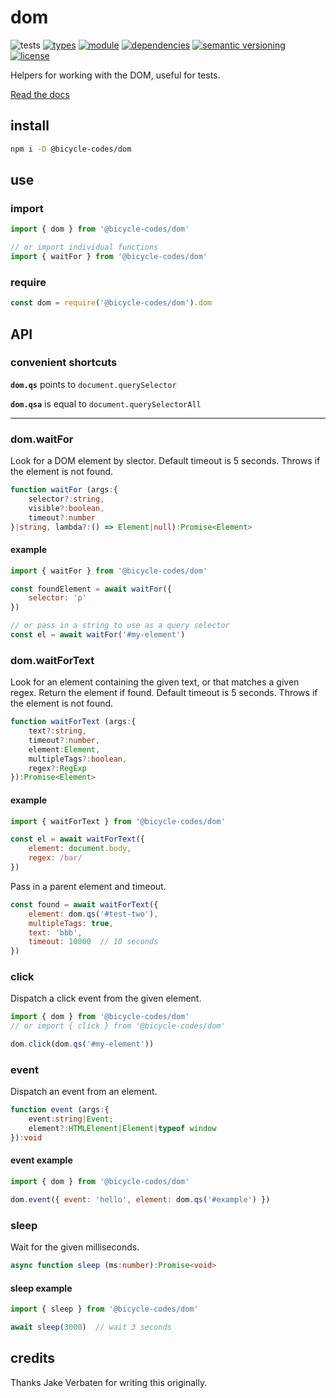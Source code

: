 # dom
![tests](https://github.com/bicycle-codes/dom/actions/workflows/nodejs.yml/badge.svg)
[![types](https://img.shields.io/npm/types/msgpackr?style=flat-square)](README.md)
[![module](https://img.shields.io/badge/module-ESM%2FCJS-blue?style=flat-square)](README.md)
[![dependencies](https://img.shields.io/badge/dependencies-zero-brightgreen.svg?style=flat-square)](package.json)
[![semantic versioning](https://img.shields.io/badge/semver-2.0.0-blue?logo=semver&style=flat-square)](https://semver.org/)
[![license](https://img.shields.io/badge/license-MIT-brightgreen.svg?style=flat-square)](LICENSE)

Helpers for working with the DOM, useful for tests.

[Read the docs](https://bicycle-codes.github.io/dom/)

## install
```sh
npm i -D @bicycle-codes/dom
```

## use

### import
```js
import { dom } from '@bicycle-codes/dom'

// or import individual functions
import { waitFor } from '@bicycle-codes/dom'
```

### require
```js
const dom = require('@bicycle-codes/dom').dom
```

## API

### convenient shortcuts

__`dom.qs`__ points to `document.querySelector`

__`dom.qsa`__ is equal to `document.querySelectorAll`

-------

### dom.waitFor
Look for a DOM element by slector. Default timeout is 5 seconds. Throws if the element is not found.

```ts
function waitFor (args:{
    selector?:string,
    visible?:boolean,
    timeout?:number
}|string, lambda?:() => Element|null):Promise<Element>
```

#### example
```js
import { waitFor } from '@bicycle-codes/dom'

const foundElement = await waitFor({
    selector: 'p'
})

// or pass in a string to use as a query selector
const el = await waitFor('#my-element')
```

### dom.waitForText
Look for an element containing the given text, or that matches a given regex. Return the element if found. Default timeout is 5 seconds. Throws if the element is not found.

```ts
function waitForText (args:{
    text?:string,
    timeout?:number,
    element:Element,
    multipleTags?:boolean,
    regex?:RegExp
}):Promise<Element>
```

#### example
```js
import { waitForText } from '@bicycle-codes/dom'

const el = await waitForText({
    element: document.body,
    regex: /bar/
})
```

Pass in a parent element and timeout.
```js
const found = await waitForText({
    element: dom.qs('#test-two'),
    multipleTags: true,
    text: 'bbb',
    timeout: 10000  // 10 seconds
})
```

### click
Dispatch a click event from the given element.

```js
import { dom } from '@bicycle-codes/dom'
// or import { click } from '@bicycle-codes/dom'

dom.click(dom.qs('#my-element'))
```

### event
Dispatch an event from an element.

```ts
function event (args:{
    event:string|Event;
    element?:HTMLElement|Element|typeof window
}):void
```

#### event example
```js
import { dom } from '@bicycle-codes/dom'

dom.event({ event: 'hello', element: dom.qs('#example') })
```

### sleep
Wait for the given milliseconds.

```ts
async function sleep (ms:number):Promise<void>
```

#### sleep example
```js
import { sleep } from '@bicycle-codes/dom'

await sleep(3000)  // wait 3 seconds
```

## credits

Thanks Jake Verbaten for writing this originally.
